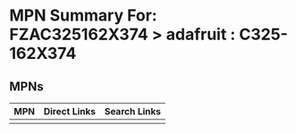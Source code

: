 



# MPN Summary For: FZAC325162X374 > adafruit : C325-162X374

## MPNs
  

|MPN|Direct Links|Search Links|
| :--- | :--- | :--- |
||||
